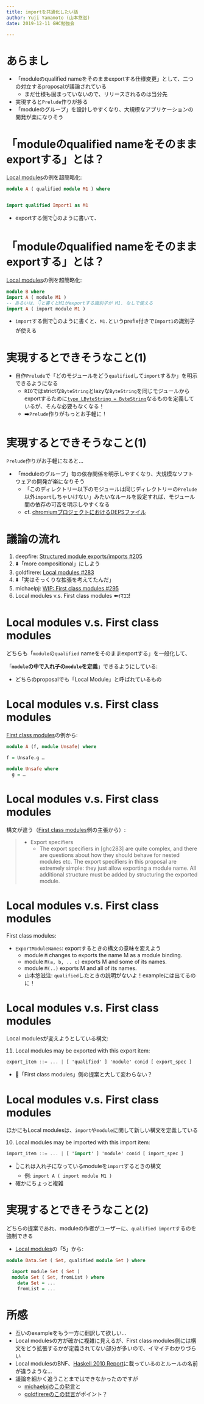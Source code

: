 ```yaml
---
title: importを共通化したい話
author: Yuji Yamamoto (山本悠滋)
date: 2019-12-11 GHC勉強会

---
```


# あらまし

- 「moduleのqualified nameをそのままexportする仕様変更」として、二つの対立するproposalが議論されている
    - まだ仕様も固まっていないので、リリースされるのは当分先
- 実現すると`Prelude`作りが捗る
- 「moduleのグループ」を設計しやすくなり、大規模なアプリケーションの開発が楽になりそう

# 「moduleのqualified nameをそのままexportする」とは？

[Local modules](https://github.com/goldfirere/ghc-proposals/blob/local-modules/proposals/0000-local-modules.rst#3further-examples)の例を超簡略化:

```haskell
module A ( qualified module M1 ) where


import qualified Import1 as M1
```

- exportする側で👆のように書いて、

# 「moduleのqualified nameをそのままexportする」とは？

[Local modules](https://github.com/goldfirere/ghc-proposals/blob/local-modules/proposals/0000-local-modules.rst#3further-examples)の例を超簡略化:

```haskell
module B where
import A ( module M1 )
-- あるいは、👇と書くとM1がexportする識別子が M1. なしで使える
import A ( import module M1 )
```

- `import`する側で👆のように書くと、`M1.`というprefix付きで`Import1`の識別子が使える

# 実現するとできそうなこと(1)

- 自作`Prelude`で「どのモジュールをどう`qualified`して`import`するか」を明示できるようになる
    - `RIO`ではstrictな`ByteString`とlazyな`ByteString`を同じモジュールからexportするために[`type LByteString = ByteString`](http://hackage.haskell.org/package/rio-0.1.12.0/docs/RIO-Prelude-Types.html#t:LByteString)なるものを定義しているが、そんな必要もなくなる！
    - ➡️`Prelude`作りがもっとお手軽に！

# 実現するとできそうなこと(1)

`Prelude`作りがお手軽になると...

- 「moduleのグループ」毎の依存関係を明示しやすくなり、大規模なソフトウェアの開発が楽になりそう
    - 「このディレクトリー以下のモジュールは同じディレクトリーの`Prelude`以外`import`しちゃいけない」みたいなルールを設定すれば、モジュール間の依存の可否を明示しやすくなる
    - cf. [chromiumプロジェクトにおけるDEPSファイル](https://nhiroki.jp/2017/12/01/chromium-sourcecode#%E5%90%84%E3%83%87%E3%82%A3%E3%83%AC%E3%82%AF%E3%83%88%E3%83%AA%E5%86%85%E3%81%AE%E3%83%95%E3%82%A1%E3%82%A4%E3%83%AB%E6%A7%8B%E6%88%90)

# 議論の流れ

1. deepfire: [Structured module exports/imports #205](https://github.com/ghc-proposals/ghc-proposals/pull/205)
1. ⬇️「more compositional」にしよう
1. goldfirere: [Local modules #283](https://github.com/ghc-proposals/ghc-proposals/pull/283)
1. ⬇️「実はそっくりな拡張を考えてたんだ」
1. michaelpj: [WIP: First class modules #295](https://github.com/ghc-proposals/ghc-proposals/pull/295)
1. Local modules v.s. First class modules ⬅️ｲﾏｺｺ!

# Local modules v.s. First class modules

どちらも「`module`の`qualified` nameをそのままexportする」を一般化して、

「**`module`の中で入れ子の`module`を定義**」できるようにしている:

- どちらのproposalでも「Local Module」と呼ばれているもの

# Local modules v.s. First class modules

[First class modules](https://github.com/michaelpj/ghc-proposals/blob/imp/first-class-modules/proposals/0000-first-class-modules.rst#131exporting-small-utility-modules)の例から:

```haskell
module A (f, module Unsafe) where

f = Unsafe.g …

module Unsafe where
  g = …
```

# Local modules v.s. First class modules

構文が違う（[First class modules](https://github.com/michaelpj/ghc-proposals/blob/imp/first-class-modules/proposals/0000-first-class-modules.rst#15alternatives)側の主張から）:

> - Export specifiers
>     - The export specifiers in [ghc283] are quite complex, and there are questions about how they should behave for nested modules etc. The export specifiers in this proposal are extremely simple: they just allow exporting a module name. All additional structure must be added by structuring the exported module.

# Local modules v.s. First class modules

First class modules:

- `ExportModuleNames`: exportするときの構文の意味を変えよう
    - module `M` changes to exports the name M as a module binding.
    - module `M(a, b, .. c)` exports M and some of its names.
    - module `M(..)` exports M and all of its names.
    - 山本悠滋注: `qualified`したときの説明がないよ！exampleには出てるのに！

# Local modules v.s. First class modules

Local modulesが変えようとしている構文:

11. Local modules may be exported with this export item:

```haskell
export_item ::= ... | [ 'qualified' ] 'module' conid [ export_spec ]
```

- 🤔「First class modules」側の提案と大して変わらない？

# Local modules v.s. First class modules

ほかにもLocal modulesは、`import`や`module`に関して新しい構文を定義している

10. Local modules may be imported with this import item:

```haskell
import_item ::= ... | [ 'import' ] 'module' conid [ import_spec ]
```

- 👆これは入れ子になっているmoduleを`import`するときの構文
    - 例: `import A ( import module M1 )`
- 確かにちょっと複雑

# 実現するとできそうなこと(2)

どちらの提案であれ、moduleの作者がユーザーに、`qualified import`するのを強制できる

- [Local modules](https://github.com/goldfirere/ghc-proposals/blob/local-modules/proposals/0000-local-modules.rst#1motivation)の「5」から:

```haskell
module Data.Set ( Set, qualified module Set ) where

  import module Set ( Set )
  module Set ( Set, fromList ) where
    data Set = ...
    fromList = ...
```

# 所感

- 互いのexampleをもう一方に翻訳して欲しい...
- Local modulesの方が確かに複雑に見えるが、First class modules側には構文をどう拡張するかが定義されてない部分が多いので、イマイチわかりづらい
- Local modulesのBNF、[Haskell 2010 Report](https://www.haskell.org/onlinereport/haskell2010/haskellch5.html#x11-1010005.3)に載っているのとルールの名前が違うような...
- 議論を細かく追うことまではできなかったのですが
    - [michaelpjのこの発言](https://github.com/ghc-proposals/ghc-proposals/pull/283#issuecomment-549783771)と
    - [goldfirereのこの発言](https://github.com/ghc-proposals/ghc-proposals/pull/295#issuecomment-556037564)がポイント？
